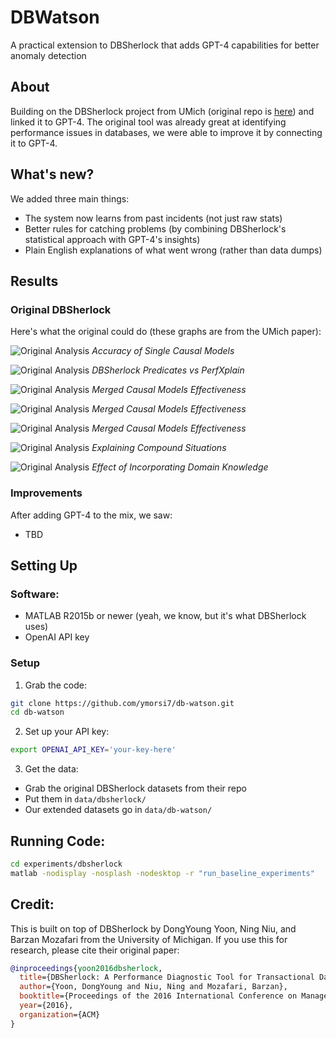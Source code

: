 # DBWatson

A practical extension to DBSherlock that adds GPT-4 capabilities for better anomaly detection

## About

Building on the DBSherlock project from UMich (original repo is [here](https://github.com/dongyoungy/dbsherlock-reproducibility)) and linked it to GPT-4. The original tool was already great at identifying performance issues in databases, we were able to improve it by connecting it to GPT-4.

## What's new?

We added three main things:
- The system now learns from past incidents (not just raw stats)
- Better rules for catching problems (by combining DBSherlock's statistical approach with GPT-4's insights)
- Plain English explanations of what went wrong (rather than data dumps)

## Results

### Original DBSherlock
Here's what the original could do (these graphs are from the UMich paper):

![Original Analysis](figure1.png)
*Accuracy of Single Causal Models*

![Original Analysis](figure2.jpg)
*DBSherlock Predicates vs PerfXplain*

![Original Analysis](figure3.jpg)
*Merged Causal Models Effectiveness*

![Original Analysis](figure4.jpg)
*Merged Causal Models Effectiveness*

![Original Analysis](figure5.jpg)
*Merged Causal Models Effectiveness*

![Original Analysis](figure6.jpg)
*Explaining Compound Situations*

![Original Analysis](figure7.jpg)
*Effect of Incorporating Domain Knowledge*


### Improvements
After adding GPT-4 to the mix, we saw:
- TBD 

## Setting Up

### Software:
- MATLAB R2015b or newer (yeah, we know, but it's what DBSherlock uses)
- OpenAI API key

### Setup

1. Grab the code:
```bash
git clone https://github.com/ymorsi7/db-watson.git
cd db-watson
```

2. Set up your API key:
```bash
export OPENAI_API_KEY='your-key-here'
```

3. Get the data:
- Grab the original DBSherlock datasets from their repo
- Put them in `data/dbsherlock/`
- Our extended datasets go in `data/db-watson/`

## Running Code:

```bash
cd experiments/dbsherlock
matlab -nodisplay -nosplash -nodesktop -r "run_baseline_experiments"
```


## Credit:

This is built on top of DBSherlock by DongYoung Yoon, Ning Niu, and Barzan Mozafari from the University of Michigan. If you use this for research, please cite their original paper:

```bibtex
@inproceedings{yoon2016dbsherlock,
  title={DBSherlock: A Performance Diagnostic Tool for Transactional Databases},
  author={Yoon, DongYoung and Niu, Ning and Mozafari, Barzan},
  booktitle={Proceedings of the 2016 International Conference on Management of Data},
  year={2016},
  organization={ACM}
}
```
